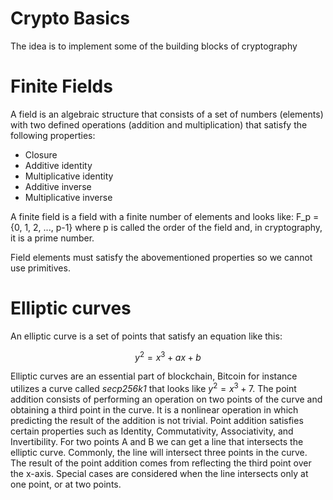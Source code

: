 # Crypto Basics
The idea is to implement some of the building blocks of cryptography
# Finite Fields
A field is an algebraic structure that consists of a set of numbers (elements) with two defined operations (addition and multiplication) that satisfy the following properties:
 - Closure
 - Additive identity
 - Multiplicative identity
 - Additive inverse
 - Multiplicative inverse 

A finite field is a field with a finite number of elements and looks like:
F_p = {0, 1, 2, ..., p-1}
where p is called the order of the field and, in cryptography, it is a prime number.

Field elements must satisfy the abovementioned properties so we cannot use primitives.

# Elliptic curves
An elliptic curve is a set of points that satisfy an equation like this:
```math
y^2 = x^3 + ax + b
```
Elliptic curves are an essential part of blockchain, Bitcoin for instance utilizes a curve called *secp256k1* that looks like $y^2 = x^3 + 7$.
The point addition consists of performing an operation on two points of the curve and obtaining a third point in the curve. It is a nonlinear operation in which predicting the result of the addition is not trivial. Point addition satisfies certain properties such as Identity, Commutativity, Associativity, and Invertibility.
For two points A and B we can get a line that intersects the elliptic curve. Commonly, the line  will intersect three points in the curve. The result of the point addition comes from reflecting the third point over the x-axis. Special cases are considered when the line intersects only at one point, or at two points.
